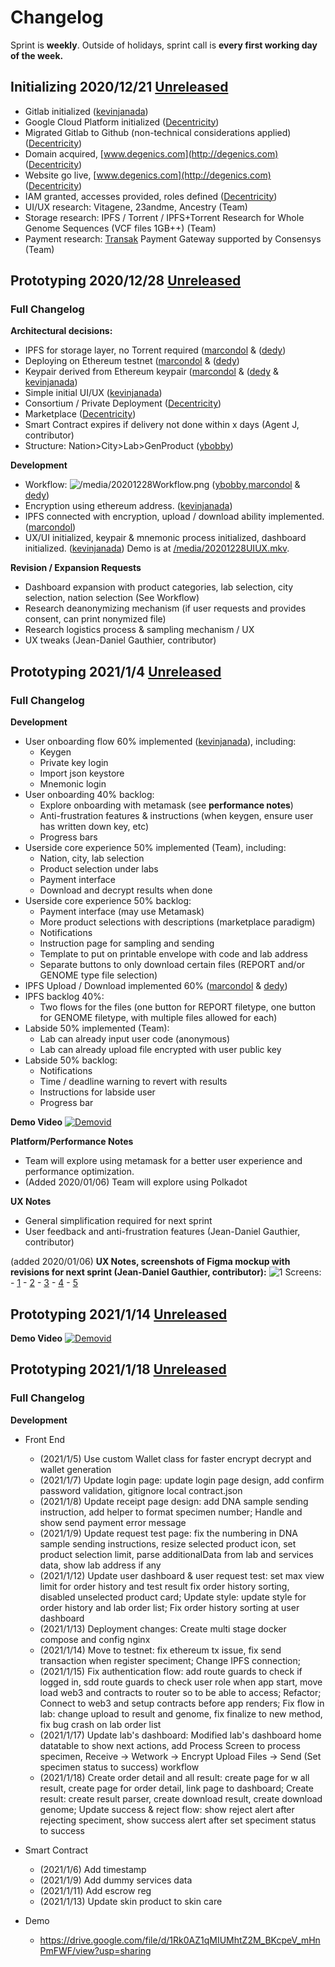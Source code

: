 # Changelog
Sprint is **weekly**. Outside of holidays, sprint call is **every first working day of the week.**

## Initializing 2020/12/21 [Unreleased](https://github.com/Degenics)

- Gitlab initialized ([kevinjanada](http://github.com/kevinjanada))
- Google Cloud Platform initialized ([Decentricity](http://github.com/Decentricity))
- Migrated Gitlab to Github (non-technical considerations applied) ([Decentricity](http://github.com/Decentricity))
- Domain acquired, [www.degenics.com](http://degenics.com) ([Decentricity](http://github.com/Decentricity))
- Website go live, [www.degenics.com](http://degenics.com) ([Decentricity](http://github.com/Decentricity))
- IAM granted, accesses provided, roles defined ([Decentricity](http://github.com/Decentricity))
- UI/UX research: Vitagene, 23andme, Ancestry (Team)
- Storage research: IPFS / Torrent / IPFS+Torrent Research for Whole Genome Sequences (VCF files 1GB++) (Team)
- Payment research: [Transak](http://transak.com) Payment Gateway supported by Consensys (Team)

## Prototyping 2020/12/28 [Unreleased](https://github.com/Degenics)

### Full Changelog

**Architectural decisions:**

- IPFS for storage layer, no Torrent required ([marcondol](http://github.com/marcondol) & ([dedy](http://github.com/aloisius82))
- Deploying on Ethereum testnet ([marcondol](http://github.com/marcondol) & ([dedy](http://github.com/aloisius82))
- Keypair derived from Ethereum keypair ([marcondol](http://github.com/marcondol) & ([dedy](http://github.com/aloisius82) & [kevinjanada](https://github.com/kevinjanada))
- Simple initial UI/UX ([kevinjanada](https://github.com/kevinjanada))
- Consortium / Private Deployment ([Decentricity](http://github.com/Decentricity))
- Marketplace ([Decentricity](http://github.com/Decentricity))
- Smart Contract expires if delivery not done within x days (Agent J, contributor)
- Structure: Nation>City>Lab>GenProduct ([ybobby](http://github.com/ybobby))

**Development**

- Workflow:
    ![/media/20201228Workflow.png](https://github.com/Degenics/degenics-public/blob/main/media/20201228Workflow.png) 
    ([ybobby](http://github.com/ybobby),[marcondol](http://github.com/marcondol) & [dedy](http://github.com/aloisius82))
- Encryption using ethereum address. ([kevinjanada](https://github.com/kevinjanada))
- IPFS connected with encryption, upload / download ability implemented. ([marcondol](http://github.com/marcondol)) 
- UX/UI initialized, keypair & mnemonic process initialized, dashboard initialized. ([kevinjanada](https://github.com/kevinjanada)) Demo is at [/media/20201228UIUX.mkv](https://github.com/Degenics/degenics-public/blob/main/media/20201228UIUX.mkv).

**Revision / Expansion Requests**

- Dashboard expansion with product categories, lab selection, city selection, nation selection (See Workflow)
- Research deanonymizing mechanism (if user requests and provides consent, can print nonymized file)
- Research logistics process & sampling mechanism / UX
- UX tweaks (Jean-Daniel Gauthier, contributor)


## Prototyping 2021/1/4 [Unreleased](https://github.com/Degenics)

### Full Changelog

**Development**

- User onboarding flow 60% implemented ([kevinjanada](https://github.com/kevinjanada)), including:
    - Keygen
    - Private key login
    - Import json keystore
    - Mnemonic login
- User onboarding 40% backlog:
    - Explore onboarding with metamask (see **performance notes**)
    - Anti-frustration features & instructions (when keygen, ensure user has written down key, etc)
    - Progress bars
- Userside core experience 50% implemented (Team), including:
    - Nation, city, lab selection
    - Product selection under labs
    - Payment interface
    - Download and decrypt results when done
- Userside core experience 50% backlog:
    - Payment interface (may use Metamask)
    - More product selections with descriptions (marketplace paradigm)
    - Notifications
    - Instruction page for sampling and sending
    - Template to put on printable envelope with code and lab address
    - Separate buttons to only download certain files (REPORT and/or GENOME type file selection)
- IPFS Upload / Download implemented 60%  ([marcondol](http://github.com/marcondol) & [dedy](http://github.com/aloisius82))
- IPFS backlog 40%:
    - Two flows for the files (one button for REPORT filetype, one button for GENOME filetype, with multiple files allowed for each)
- Labside 50% implemented (Team):
    - Lab can already input user code (anonymous)
    - Lab can already upload file encrypted with user public key
- Labside 50% backlog:
    - Notifications
    - Time / deadline warning to revert with results
    - Instructions for labside user
    - Progress bar


**Demo Video**
    [![Demovid](/media/DegenicsAlpha01.png)](https://www.youtube.com/watch?v=qTyi8Zg8W_A&)

**Platform/Performance Notes**
- Team will explore using metamask for a better user experience and performance optimization.
- (Added 2020/01/06) Team will explore using Polkadot

**UX Notes**
- General simplification required for next sprint
- User feedback and anti-frustration features (Jean-Daniel Gauthier, contributor)

(added 2020/01/06) **UX Notes, screenshots of Figma mockup with revisions for next sprint (Jean-Daniel Gauthier, contributor):**
    ![1](/media/DA01.gif)
    Screens: 
    - [1](/media/DA01-5.PNG)
    - [2](/media/DA01-4.PNG) 
    - [3](/media/DA01-3.PNG) 
    - [4](/media/DA01-2.PNG) 
    - [5](/media/DA01-1.PNG)  
    
    
## Prototyping 2021/1/14 [Unreleased](https://github.com/Degenics)
**Demo Video**
    [![Demovid](/media/DegenicsAlpha02.png)](https://drive.google.com/file/d/1TB9RJz_FCDe8vIvvc41j0s1LYC9Oc3Ka/view)
    
    
## Prototyping 2021/1/18 [Unreleased](https://github.com/Degenics)

### Full Changelog

**Development**

- Front End
    - (2021/1/5) Use custom Wallet class for faster encrypt decrypt and wallet generation
    - (2021/1/7) Update login page: update login page design, add confirm password validation, gitignore local contract.json
    - (2021/1/8) Update receipt page design: add DNA sample sending instruction, add helper to format specimen number; Handle and show send payment error message 
    - (2021/1/9) Update request test page: fix the numbering in DNA sample sending instructions, resize selected product icon, set product selection limit, parse               additionalData from lab and services data, show lab address if any
    - (2021/1/12) Update user dashboard & user request test: set max view limit for order history and test result fix order history sorting, disabled unselected product card;  Update style: update style for order history and lab order list; Fix order history sorting at user dashboard
    - (2021/1/13) Deployment changes: Create multi stage docker compose and config nginx
    - (2021/1/14) Move to testnet: fix ethereum tx issue, fix send transaction when register speciment; Change IPFS connection; 
    - (2021/1/15) Fix authentication flow: add route guards to check if logged in, sdd route guards to check user role when app start, move load web3 and contracts to router so to be able to access; Refactor; Connect to web3 and setup contracts before app renders; Fix flow in lab: change upload to result and genome, fix finalize to new method, fix bug crash on lab order list
    - (2021/1/17) Update lab's dashboard: Modified lab's dashboard home datatable to show next actions, add Process Screen to process specimen, Receive -> Wetwork -> Encrypt Upload Files -> Send (Set specimen status to success) workflow
    - (2021/1/18) Create order detail and all result: create page for w all result, create page for order detail, link page to dashboard; Create result: create result parser, create download result, create download genome; Update success & reject flow: show reject alert after rejecting speciment, show success alert after set speciment status to success

- Smart Contract
    - (2021/1/6)  Add timestamp
    - (2021/1/9)  Add dummy services data
    - (2021/1/11) Add escrow reg
    - (2021/1/13) Update skin product to skin care
    
- Demo
    - https://drive.google.com/file/d/1Rk0AZ1qMIUMhtZ2M_BKcpeV_mHnPmFWF/view?usp=sharing
